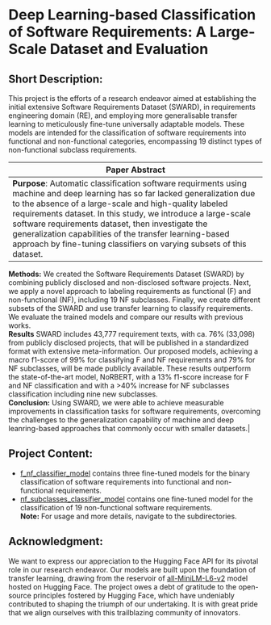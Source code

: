 # Deep Learning-based Classification of Software Requirements: A Large-Scale Dataset and Evaluation

## Short Description:
This project is the efforts of a research endeavor aimed at establishing the initial extensive Software Requirements Dataset (SWARD), in requirements engineering domain (RE), and employing more generalisable transfer learning to meticulously fine-tune universally adaptable models. These models are intended for the classification of software requirements into functional and non-functional categories, encompassing 19 distinct types of non-functional subclass requirements.


| Paper Abstract  |
|-----------------------------------------|
|**Purpose**: Automatic classification software requirments using machine and deep learning has so far lacked generalization due to the absence of a large-scale and high-quality labeled requirements dataset. In this study, we introduce a large-scale software requirements dataset, then investigate the generalization capabilities of the transfer learning-based approach by fine-tuning classifiers on varying subsets of this dataset.<br>
**Methods:** We created the Software Requirements Dataset (SWARD) by combining publicly disclosed and non-disclosed software projects. Next, we apply a novel approach to labeling requirements as functional (F) and non-functional (NF), including 19 NF subclasses. Finally, we create different subsets of the SWARD and use transfer learning to classify requirements. We evaluate the trained models and compare our results with previous works.<br>
**Results** SWARD includes 43,777 requirement texts, with ca. 76% (33,098) from publicly disclosed projects, that will be published in a standardized format with extensive meta-information. Our proposed models, achieving a macro f1-score of 99% for classifying F and NF requirements and 79% for NF subclasses, will be made publicly available. These results outperform the state-of-the-art model, NoRBERT, with a 13% f1-score increase for F and NF classification and with a >40% increase for NF subclasses classification including nine new subclasses.<br>
**Conclusion:** Using SWARD, we were able to achieve measurable improvements in classification tasks for software requirements, overcoming the challenges to the generalization capability of machine and deep leanring-based approaches that commonly occur with smaller datasets.|

## Project Content:
* [f_nf_classifier_model](https://github.com/kasrahabib/software-re-classifier/tree/main/f_nf_classifier_model) contains three fine-tuned models for the binary classification of software requirements into functional and non-functional requirements.
* [nf_subclasses_classifier_model](https://github.com/kasrahabib/software-re-classifier/tree/main/nf_subclasses_classifier_model/KM35NCDF) contains one fine-tuned model for the classification of 19 non-functional software requirements.<br>
**Note:** For usage and more details, navigate to the subdirectories.

## Acknowledgment:
We want to express our appreciation to the Hugging Face API for its pivotal role in our research endeavor. Our models are built upon the foundation of transfer learning, drawing from the reservoir of [all-MiniLM-L6-v2](https://huggingface.co/sentence-transformers/all-MiniLM-L6-v2) model hosted on Hugging Face. The project owes a debt of gratitude to the open-source principles fostered by Hugging Face, which have undeniably contributed to shaping the triumph of our undertaking. It is with great pride that we align ourselves with this trailblazing community of innovators.



